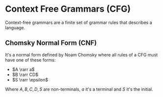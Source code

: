 # Context Free Grammars (CFG)

Context-free grammars are a finite set of grammar rules that describes a language.

## Chomsky Normal Form (CNF)

It's a normal form defined by Noam Chomsky where all rules of a CFG must have one of these forms:

- $A \rarr a$
- $B \rarr CD$
- $S \rarr \epsilon$

Where $A, B, C, D, S$ are non-terminals, $a$ it's a terminal and $S$ it's the initial.